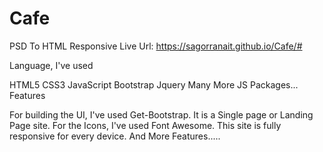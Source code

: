 # Cafe
PSD To HTML Responsive
Live Url: https://sagorranait.github.io/Cafe/#



Language, I've used

HTML5
CSS3
JavaScript
Bootstrap
Jquery
Many More JS Packages...
Features

For building the UI, I've used Get-Bootstrap.
It is a Single page or Landing Page site.
For the Icons, I've used Font Awesome.
This site is fully responsive for every device.
And More Features.....
